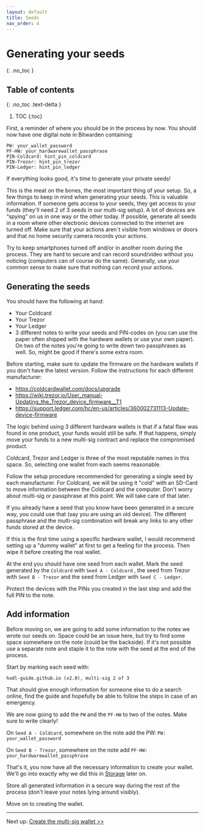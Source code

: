 ```yaml
---
layout: default
title: Seeds
nav_order: 4
---
```


# Generating your seeds
{: .no_toc }

## Table of contents
{: .no_toc .text-delta }

1. TOC
{:toc}

First, a reminder of where you should be in the process by now.
You should now have one digital note in Bitwarden containing:

```
PW: your_wallet_password
PF-HW: your_hardwarewallet_passphrase
PIN-Coldcard: hint_pin_coldcard
PIN-Trezor: hint_pin_trezor
PIN-Ledger: hint_pin_ledger
```

If everything looks good, it's time to generate your private seeds!

This is the meat on the bones, the most important thing of your setup. So, a few things to keep in mind when generating your seeds. This is valuable information. If someone gets access to your seeds, they get access to your funds (they'll need 2 of 3 seeds in our multi-sig setup). A lot of devices are “spying” on us in one way or the other today. If possible, generate all seeds in a room where other electronic devices connected to the internet are turned off. Make sure that your actions aren´t visible from windows or doors and that no home security camera records your actions.

Try to keep smartphones turned off and/or in another room during the process. They are hard to secure and can record sound/video without you noticing (computers can of course do the same). Generally, use your common sense to make sure that nothing can record your actions.

## Generating the seeds

You should have the following at hand:

* Your Coldcard
* Your Trezor 
* Your Ledger
* 3 different notes to write your seeds and PIN-codes on (you can use the paper often shipped with the hardware wallets or use your own paper). On two of the notes you're going to write down two passphrases as well. So, might be good if there's some extra room.

Before starting, make sure to update the firmware on the hardware wallets if you don't have the latest version. Follow the instructions for each different manufacturer:

* https://coldcardwallet.com/docs/upgrade
* https://wiki.trezor.io/User_manual-Updating_the_Trezor_device_firmware__T1
* https://support.ledger.com/hc/en-us/articles/360002731113-Update-device-firmware 

The logic behind using 3 different hardware wallets is that if a fatal flaw was found in one product, your funds would still be safe. If that happens, simply move your funds to a new multi-sig contract and replace the compromised product.

Coldcard, Trezor and Ledger is three of the most reputable names in this space. So, selecting one wallet from each seems reasonable.

Follow the setup procedure recommended for generating a single seed by each manufacturer. For Coldcard, we will be using it "cold" with an SD-Card to move information between the Coldcard and the computer. Don't worry about multi-sig or passphrase at this point. We will take care of that later.

If you already have a seed that you know have been generated in a secure way, you could use that (say you are using an old device). The different passphrase and the multi-sig combination will break any links to any other funds stored at the device.

If this is the first time using a specific hardware wallet, I would recommend setting up a "dummy wallet" at first to get a feeling for the process. Then wipe it before creating the real wallet.

At the end you should have one seed from each wallet. Mark the seed generated by the `Coldcard` with `Seed A - Coldcard` , the seed from Trezor with `Seed B - Trezor` and the seed from Ledger with `Seed C - Ledger`.

Protect the devices with the PINs you created in the last step and add the full PIN to the note.

## Add information

Before moving on, we are going to add some information to the notes we wrote our seeds on. Space could be an issue here, but try to find some space somewhere on the note (could be the backside). If it's not possible use a separate note and staple it to the note with the seed at the end of the process.

Start by marking each seed with:

`hodl-guide.github.io (v2.0), multi-sig 2 of 3`

That should give enough information for someone else to do a search online, find the guide and hopefully be able to follow the steps in case of an emergency.

We are now going to add the `PW` and the `PF-HW` to two of the notes. Make sure to write clearly! 

On `Seed A - Coldcard`, somewhere on the note add the PW: `PW: your_wallet_password`

On `Seed B - Trezor`, somewhere on the note add `PF-HW: your_hardwarewallet_passphrase`

That's it, you now have all the necessary information to create your wallet. We'll go into exactly why we did this in [Storage](hodl-guide_50_storage.md) later on.

Store all generated information in a secure way during the rest of the process (don't leave your notes lying around visibly).

Move on to creating the wallet.

---
Next up: [Create the multi-sig wallet >>](hodl-guide_40_multi-sig.md)
